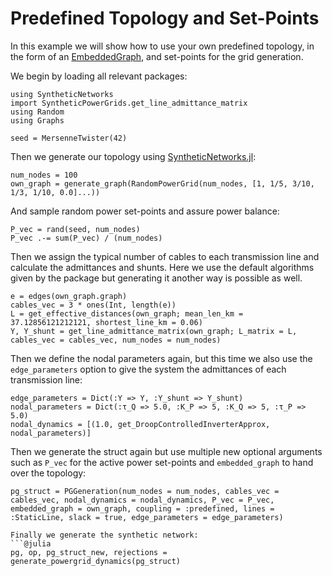# Predefined Topology and Set-Points

In this example we will show how to use your own predefined topology, in the form of an [EmbeddedGraph](https://github.com/PIK-ICoNe/EmbeddedGraphs.jl), and set-points for the grid generation.

We begin by loading all relevant packages:
```@julia
using SyntheticNetworks
import SyntheticPowerGrids.get_line_admittance_matrix
using Random
using Graphs

seed = MersenneTwister(42)
```

Then we generate our topology using [SyntheticNetworks.jl](https://github.com/PIK-ICoNe/SyntheticNetworks.jl):

```@julia
num_nodes = 100
own_graph = generate_graph(RandomPowerGrid(num_nodes, [1, 1/5, 3/10, 1/3, 1/10, 0.0]...))
```

And sample random power set-points and assure power balance:
```@julia
P_vec = rand(seed, num_nodes) 
P_vec .-= sum(P_vec) / (num_nodes) 
```

Then we assign the typical number of cables to each transmission line and calculate the admittances and shunts. Here we use the default algorithms given by the package but generating it another way is possible as well.
```@julia
e = edges(own_graph.graph)
cables_vec = 3 * ones(Int, length(e))
L = get_effective_distances(own_graph; mean_len_km = 37.12856121212121, shortest_line_km = 0.06)
Y, Y_shunt = get_line_admittance_matrix(own_graph; L_matrix = L, cables_vec = cables_vec, num_nodes = num_nodes)
```

Then we define the nodal parameters again, but this time we also use the `edge_parameters` option to give the system the admittances of each transmission line:
```@julia
edge_parameters = Dict(:Y => Y, :Y_shunt => Y_shunt) 
nodal_parameters = Dict(:τ_Q => 5.0, :K_P => 5, :K_Q => 5, :τ_P => 5.0)
nodal_dynamics = [(1.0, get_DroopControlledInverterApprox, nodal_parameters)]
```

Then we generate the struct again but use multiple new optional arguments such as `P_vec` for the active power set-points and `embedded_graph` to hand over the topology:
```@julia
pg_struct = PGGeneration(num_nodes = num_nodes, cables_vec = cables_vec, nodal_dynamics = nodal_dynamics, P_vec = P_vec, embedded_graph = own_graph, coupling = :predefined, lines = :StaticLine, slack = true, edge_parameters = edge_parameters)

Finally we generate the synthetic network:
```@julia
pg, op, pg_struct_new, rejections = generate_powergrid_dynamics(pg_struct)
```